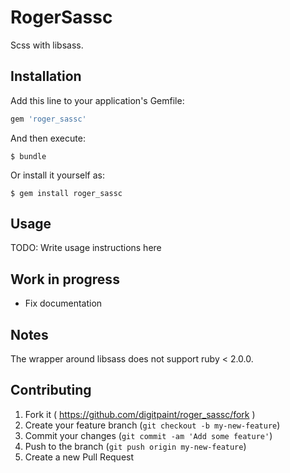 # RogerSassc

Scss with libsass.

## Installation

Add this line to your application's Gemfile:

```ruby
gem 'roger_sassc'
```

And then execute:

    $ bundle

Or install it yourself as:

    $ gem install roger_sassc

## Usage

TODO: Write usage instructions here

## Work in progress

* Fix documentation

## Notes

The wrapper around libsass does not support ruby < 2.0.0.

## Contributing

1. Fork it ( https://github.com/digitpaint/roger_sassc/fork )
2. Create your feature branch (`git checkout -b my-new-feature`)
3. Commit your changes (`git commit -am 'Add some feature'`)
4. Push to the branch (`git push origin my-new-feature`)
5. Create a new Pull Request

